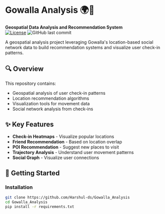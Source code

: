 # Gowalla Analysis 🌍📍  
**Geospatial Data Analysis and Recommendation System**  
[![License](https://img.shields.io/badge/License-MIT-blue.svg)](LICENSE) 
![GitHub last commit](https://img.shields.io/github/last-commit/Harshul-ds/Gowalla_Analysis)

A geospatial analysis project leveraging Gowalla's location-based social network data to build recommendation systems and visualize user check-in patterns.

## 🔍 Overview
This repository contains:
- Geospatial analysis of user check-in patterns
- Location recommendation algorithms
- Visualization tools for movement data
- Social network analysis from check-ins

## ✨ Key Features
- **Check-in Heatmaps** - Visualize popular locations
- **Friend Recommendation** - Based on location overlap
- **POI Recommendation** - Suggest new places to visit
- **Trajectory Analysis** - Understand user movement patterns
- **Social Graph** - Visualize user connections

## 🚀 Getting Started

### Installation
```bash
git clone https://github.com/Harshul-ds/Gowalla_Analysis
cd Gowalla_Analysis
pip install -r requirements.txt
